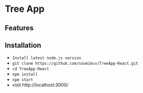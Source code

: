 # Tree App


## Features

## Installation
* `Install latest node.js version`
* `git clone https://github.com/soumikcv/TreeApp-React.git`
* `cd TreeApp-React`
* `npm install`
* `npm start`
* visit http://localhost:3000/
